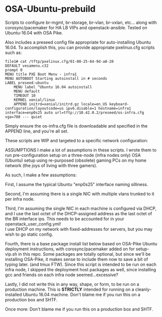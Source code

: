 # OSA-Ubuntu-prebuild
Scripts to configure br-mgmt, br-storage, br-vlan, br-vxlan, etc... along with corosync/pacemaker for HA LB VIPs and openstack-ansible.  Tested on Ubuntu-16.04 with OSA Pike.

Also includes a preseed config file appropriate for auto-installing Ubuntu 16.04.  To accomplish this, you can provide appropriate 
pxelinux.cfg scripts such as:

    file1# cat /tftp/pxelinux.cfg/01-00-25-64-9d-a8-20
    DEFAULT vesamenu.c32
    prompt 0
    MENU title PXE Boot Menu - infra1
    MENU AUTOBOOT Starting autoinstall in # seconds
    LABEL preseed-ubuntu
        MENU label ^Ubuntu 16.04 autoinstall
        MENU default
        TIMEOUT 10
        KERNEL xenial/linux
        APPEND initrd=xenial/initrd.gz locale=en_US keyboard-configuration/layoutcode=us ipv6.disable=1 hostname=infra1 interface=enp0s25 auto url=tftp://10.42.0.2/preseed/os-infra.cfg vga=788 --- quiet

Simply ensure the os-infra.cfg file is downloadable and specified in the APPEND line, and you're all set.

These scripts are WIP and targeted to a specific network configuration:

ASSUMPTIONS
I make a lot of assumptions in these scripts.  I wrote them to run pre-configuration setup on a three-node (infra nodes only)
OSA (Ubuntu) setup using re-purposed (obsolete) gaming PCs on my home network (the joys of living with three gamers).  

As such, I make a few assumptions:

First, I assume the typical Ubuntu "enp0s25" interface naming silliness.

Second, I'm assuming there is a single NIC with multiple vlans trunked to it per infra node.

Third, I'm assuming the single NIC in each machine is configured via DHCP, and I use the last octet of the DHCP-assigned address 
    as the last octet of the BR interface ips.  This needs to be accounted for in your openstack_user_config.yml!  
    I use DHCP on my network with fixed-addresses for servers, but you may wish to go static config.
    
Fourth, there is a base package install list below based on OSA-Pike Ubuntu deployment instructions, with corosync/pacemaker added 
    on for setup-vip.sh in this repo.  Some packages are totally optional, but since we'll be installing OSA-Pike, it makes sense to
    include them now to save a bit of typing later.  (and tmux FTW).  Since this script is intended to be run on each infra node, I
    skipped the deployment host packages as well, since installing gcc and friends on each infra node seemed...excessive?
    
Lastly, I did not write this in any way, shape, or form, to be run on a production machine.  This is **STRICTLY** intended for running
    on a cleanly-installed Ubuntu 16.04 machine.  Don't blame me if you run this on a production box and SHTF.

Once more:
Don't blame me if you run this on a production box and SHTF.

